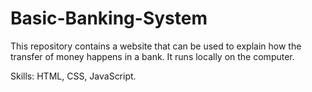 # Basic-Banking-System

This repository contains a website that can be used to explain how the transfer of money happens in a bank. It runs locally on the computer.

Skills: HTML, CSS, JavaScript.